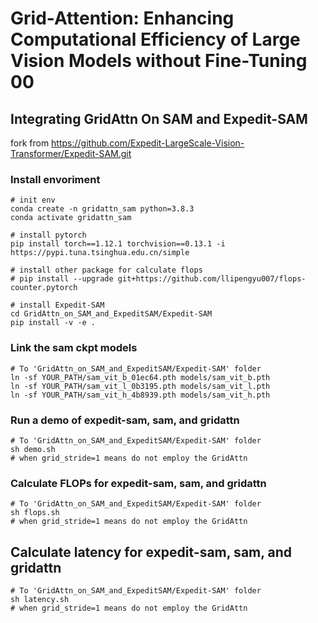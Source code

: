 # Grid-Attention: Enhancing Computational Efficiency of Large Vision Models without Fine-Tuning 00

## Integrating GridAttn On SAM and Expedit-SAM
fork from https://github.com/Expedit-LargeScale-Vision-Transformer/Expedit-SAM.git

### Install envoriment
```
# init env
conda create -n gridattn_sam python=3.8.3
conda activate gridattn_sam

# install pytorch
pip install torch==1.12.1 torchvision==0.13.1 -i https://pypi.tuna.tsinghua.edu.cn/simple

# install other package for calculate flops
# pip install --upgrade git+https://github.com/llipengyu007/flops-counter.pytorch

# install Expedit-SAM
cd GridAttn_on_SAM_and_ExpeditSAM/Expedit-SAM
pip install -v -e .
```

### Link the sam ckpt models
```
# To 'GridAttn_on_SAM_and_ExpeditSAM/Expedit-SAM' folder
ln -sf YOUR_PATH/sam_vit_b_01ec64.pth models/sam_vit_b.pth
ln -sf YOUR_PATH/sam_vit_l_0b3195.pth models/sam_vit_l.pth
ln -sf YOUR_PATH/sam_vit_h_4b8939.pth models/sam_vit_h.pth
```

### Run a demo of expedit-sam, sam, and gridattn
```
# To 'GridAttn_on_SAM_and_ExpeditSAM/Expedit-SAM' folder
sh demo.sh
# when grid_stride=1 means do not employ the GridAttn
```

### Calculate FLOPs for expedit-sam, sam, and gridattn
```
# To 'GridAttn_on_SAM_and_ExpeditSAM/Expedit-SAM' folder
sh flops.sh
# when grid_stride=1 means do not employ the GridAttn
```

## Calculate latency for expedit-sam, sam, and gridattn
```
# To 'GridAttn_on_SAM_and_ExpeditSAM/Expedit-SAM' folder
sh latency.sh
# when grid_stride=1 means do not employ the GridAttn
```




